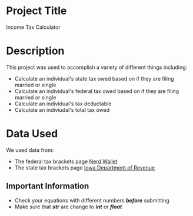 # Project Title
Income Tax Calculator

# Description
This project was used to accomplish a variety of different things including: 
- Calculate an individual's state tax owed based on if they are filing married or single
- Calculate an individual's federal tax owed based on if they are filing married or single
- Calculate an individual's tax deductable
- Calculate an indiviudal's total tax owed

# Data Used
We used data from:
- The federal tax brackets page [Nerd Wallet](https://www.nerdwallet.com/article/taxes/federal-income-tax-brackets)
- The state tax brackets page [Iowa Department of Revenue](https://revenue.iowa.gov/press-release/2023-10-25/idr-announces-2024-individual-income-tax-brackets-and-interest-rates)

## Important Information
- Check your equations with different numbers ***before*** submitting
- Make sure that ***str*** are change to ***int*** or ***float***
